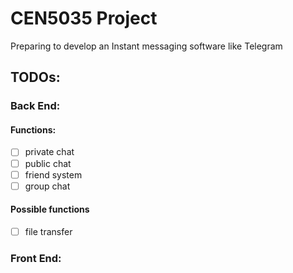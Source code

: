# CEN5035 Project

Preparing to develop an Instant messaging software like Telegram

## TODOs:

### Back End:

 #### Functions:

  - [ ] private chat
  - [ ] public chat
  - [ ] friend system
  - [ ] group chat

 #### Possible functions

 - [ ] file transfer

### Front End:

